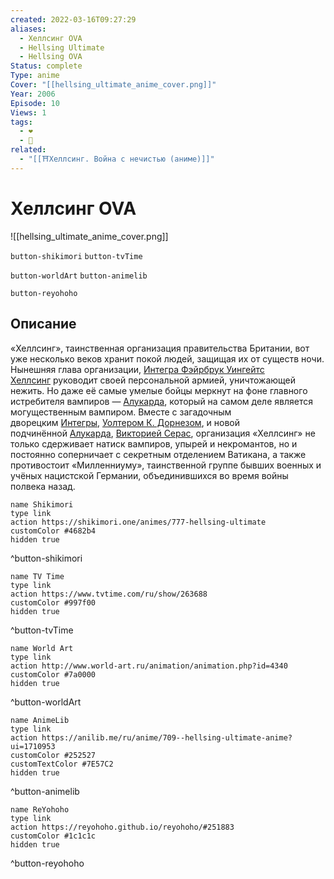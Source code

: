 ```yaml
---
created: 2022-03-16T09:27:29
aliases:
  - Хеллсинг OVA
  - Hellsing Ultimate
  - Hellsing OVA
Status: complete
Type: anime
Cover: "[[hellsing_ultimate_anime_cover.png]]"
Year: 2006
Episode: 10
Views: 1
tags:
  - ❤
  - 🔞
related:
  - "[[⛩️Хеллсинг. Война с нечистью (аниме)]]"
---
```


# Хеллсинг OVA

![[hellsing_ultimate_anime_cover.png]]

`button-shikimori` `button-tvTime`

`button-worldArt` `button-animelib`

`button-reyohoho`


## Описание

«Хеллсинг», таинственная организация правительства Британии, вот уже несколько веков хранит покой людей, защищая их от существ ночи. Нынешняя глава организации, [Интегра Фэйрбрук Уингейтс Хеллсинг](https://shikimori.one/characters/603-integra-fairbrook-wingates-hellsing) руководит своей персональной армией, уничтожающей нежить. Но даже её самые умелые бойцы меркнут на фоне главного истребителя вампиров — [Алукарда](https://shikimori.one/characters/601-alucard), который на самом деле является могущественным вампиром. Вместе с загадочным дворецким [Интегры](https://shikimori.one/characters/603-integra-fairbrook-wingates-hellsing), [Уолтером К. Дорнезом](https://shikimori.one/characters/609-walter-c-dornez), и новой подчинённой [Алукарда](https://shikimori.one/characters/601-alucard), [Викторией Серас](https://shikimori.one/characters/624-seras-victoria), организация «Хеллсинг» не только сдерживает натиск вампиров, упырей и некромантов, но и постоянно соперничает с секретным отделением Ватикана, а также противостоит «Милленниуму», таинственной группе бывших военных и учёных нацистской Германии, объединившихся во время войны полвека назад.



```button
name Shikimori
type link
action https://shikimori.one/animes/777-hellsing-ultimate
customColor #4682b4
hidden true
```
^button-shikimori

```button
name TV Time
type link
action https://www.tvtime.com/ru/show/263688
customColor #997f00
hidden true
```
^button-tvTime

```button
name World Art
type link
action http://www.world-art.ru/animation/animation.php?id=4340
customColor #7a0000
hidden true
```
^button-worldArt

```button
name AnimeLib
type link
action https://anilib.me/ru/anime/709--hellsing-ultimate-anime?ui=1710953
customColor #252527
customTextColor #7E57C2
hidden true
```
^button-animelib

```button
name ReYohoho
type link
action https://reyohoho.github.io/reyohoho/#251883
customColor #1c1c1c
hidden true
```
^button-reyohoho


